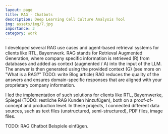 ```yaml
---
layout: page
title: RAG - Chatbots
description: Deep Learning Cell Culture Analysis Tool
img: assets/img/7.jpg
importance: 3
category: work
---
```

I developed several RAG use cases and agent-based retrieval systems for clients like RTL, Bayernwerk.
RAG stands for Retrieval Augmented Generation, where company specific information is retrieved (R) from databases and added as context (augmented / A) into the input of the LLM. The answer is then generated using the provided context (G) (see more on "What is a RAG?" TODO: write Blog article) RAG reduces the quality of the answers and ensures domain-specific responses that are aligned with your proprietary company information.

I led the implementation of such solutions for clients like RTL, Bayernwerke, Spiegel (TODO: restliche RAG Kunden hinzufügen), both on a proof-of-concept and production level. In these projects, I connected different data sources, such as text files (unstructured, semi-structured), PDF files, image files. 

TODO: RAG Chatbot Beispiele einfügen. 
